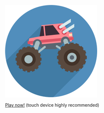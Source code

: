 <img src="touch_trucks.png" width="300">

[Play now!](//jonashw.github.io/p5js_touch_trucks/) (touch device highly recommended)
